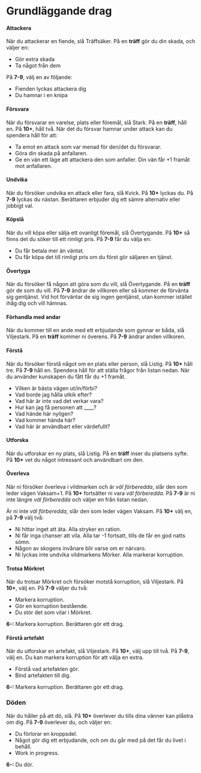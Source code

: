 # Grundläggande drag

#### Attackera
När du attackerar en fiende, slå Träffsäker. På en **träff** gör du din skada, och väljer en:

* Gör extra skada
* Ta något från dem

På **7-9**, välj en av följande:

* Fienden lyckas attackera dig
* Du hamnar i en knipa

#### Försvara
När du försvarar en varelse, plats eller föremål, slå Stark. På en **träff**, håll en. På **10+**, håll två. När det du försvar hamnar under attack kan du spendera håll för att:

* Ta emot en attack som var menad för den/det du försvarar.
* Göra din skada på anfallaren.
* Ge en vän ett läge att attackera den som anfaller. Din vän får +1 framåt mot anfallaren.


#### Undvika
När du försöker undvika en attack eller fara, slå Kvick. På **10+** lyckas du. På **7-9** lyckas du nästan. Berättaren erbjuder dig ett sämre alternativ eller jobbigt val.

#### Köpslå
När du vill köpa eller sälja ett ovanligt föremål, slå Övertygande. På **10+** så finns det du söker till ett rimligt pris. På **7-9** får du välja en:

* Du får betala mer än väntat.
* Du får köpa det till rimligt pris om du först gör säljaren en tjänst.

#### Övertyga
När du försöker få någon att göra som du vill, slå Övertygande. På en **träff** gör de som du vill. På **7-9** ändrar de villkoren eller så kommer de förvänta sig gentjänst. Vid hot förväntar de sig ingen gentjänst, utan kommer istället ihåg dig och vill hämnas.

#### Förhandla med andar
När du kommer till en ande med ett erbjudande som gynnar er båda, slå Viljestark. På en **träff** kommer ni överens. På **7-9** ändrar anden villkoren.

#### Förstå
När du försöker förstå något om en plats eller person, slå Listig.
På **10+** håll tre. På **7-9** håll en. Spendera håll för att ställa frågor från listan nedan. När du använder kunskapen du fått får du +1 framåt.

* Vilken är bästa vägen ut/in/förbi?
* Vad borde jag hålla utkik efter?
* Vad här är inte vad det verkar vara?
* Hur kan jag få personen att ____?
* Vad hände här nyligen?
* Vad kommer hända här?
* Vad här är användbart eller värdefullt?

#### Utforska
När du utforskar en ny plats, slå Listig. På en **träff** inser du platsens syfte. På **10+** vet du något intressant och användbart om den.

#### Överleva
När ni försöker överleva i vildmarken och är *väl förberedda*, slår den som leder vägen Vaksam+1. På **10+** fortsätter ni vara *väl förberedda*. På **7-9** är ni inte längre *väl förberedda* och väljer en från listan nedan.

Är ni inte *väl förberedda*, slår den som leder vägen Vaksam. På **10+** välj en, på **7-9** välj två:

* Ni hittar inget att äta. Alla stryker en ration.
* Ni får inga chanser att vila. Alla tar -1 fortsatt, tills de får en god natts sömn.
* Någon av skogens invånare blir varse om er närvaro.
* Ni lyckas inte undvika vildmarkens Mörker. Alla markerar korruption.

#### Trotsa Mörkret
När du trotsar Mörkret och försöker motstå korruption, slå Viljestark.
På **10+**, välj en. På **7-9** väljer du två:

* Markera korruption.
* Gör en korruption bestående.
* Du stör det som vilar i Mörkret.

**6-:** Markera korruption. Berättaren gör ett drag.

#### Förstå artefakt
När du utforskar en artefakt, slå Viljestark. På **10+**, välj upp till två. På **7-9**, välj en. Du kan markera korruption för att välja en extra.
* Förstå vad artefakten gör.
* Bind artefakten till dig.

**6-:** Markera korruption. Berättaren gör ett drag.

### Döden
När du håller på att dö, slå. På **10+** överlever du tills dina vänner kan plåstra om dig. På **7-9** överlever du, och väljer en:

* Du förlorar en kroppsdel.
* Något gör dig ett erbjudande, och om du går med på det får du livet i behåll.
* Work in progress.

**6-:** Du dör.
